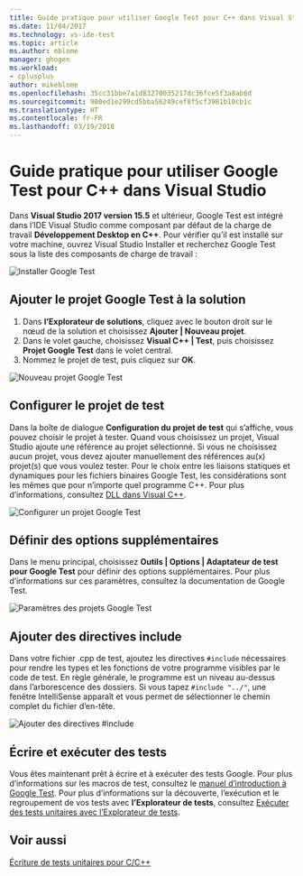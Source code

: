 ```yaml
---
title: Guide pratique pour utiliser Google Test pour C++ dans Visual Studio | Microsoft Docs
ms.date: 11/04/2017
ms.technology: vs-ide-test
ms.topic: article
ms.author: mblome
manager: ghogen
ms.workload:
- cplusplus
author: mikeblome
ms.openlocfilehash: 35cc31bbe7a1d83270035217dc36fce5f3a8ab6d
ms.sourcegitcommit: 900ed1e299cd5bba56249cef8f5cf3981b10cb1c
ms.translationtype: HT
ms.contentlocale: fr-FR
ms.lasthandoff: 03/19/2018
---
```

# <a name="how-to-use-google-test-for-c-in-visual-studio"></a>Guide pratique pour utiliser Google Test pour C++ dans Visual Studio
Dans **Visual Studio 2017 version 15.5** et ultérieur, Google Test est intégré dans l’IDE Visual Studio comme composant par défaut de la charge de travail **Développement Desktop en C++**. Pour vérifier qu’il est installé sur votre machine, ouvrez Visual Studio Installer et recherchez Google Test sous la liste des composants de charge de travail :

![Installer Google Test](media/cpp-google-component.png "Installer Google Test pour C++")

## <a name="add-a-google-test-project-to-the-solution"></a>Ajouter le projet Google Test à la solution
1. Dans **l’Explorateur de solutions**, cliquez avec le bouton droit sur le nœud de la solution et choisissez **Ajouter | Nouveau projet**.
2. Dans le volet gauche, choisissez **Visual C++ | Test**, puis choisissez **Projet Google Test** dans le volet central.
3. Nommez le projet de test, puis cliquez sur **OK**.

![Nouveau projet Google Test](media/cpp-gtest-new-project.png "Ajouter un nouveau projet Google Test")

## <a name="configure-the-test-project"></a>Configurer le projet de test
Dans la boîte de dialogue **Configuration du projet de test** qui s’affiche, vous pouvez choisir le projet à tester. Quand vous choisissez un projet, Visual Studio ajoute une référence au projet sélectionné. Si vous ne choisissez aucun projet, vous devez ajouter manuellement des références au(x) projet(s) que vous voulez tester. Pour le choix entre les liaisons statiques et dynamiques pour les fichiers binaires Google Test, les considérations sont les mêmes que pour n’importe quel programme C++. Pour plus d’informations, consultez [DLL dans Visual C++](/cpp/build/dlls-in-visual-cpp).

 ![Configurer un projet Google Test](media/cpp-gtest-config.png "Configurer un projet Google Test")

## <a name="set-additional-options"></a>Définir des options supplémentaires
Dans le menu principal, choisissez **Outils | Options | Adaptateur de test pour Google Test** pour définir des options supplémentaires. Pour plus d’informations sur ces paramètres, consultez la documentation de Google Test.

 ![Paramètres des projets Google Test](media/cpp-gtest-settings.png "Paramètres des projets Google Test")

## <a name="add-include-directives"></a>Ajouter des directives include
Dans votre fichier .cpp de test, ajoutez les directives `#include` nécessaires pour rendre les types et les fonctions de votre programme visibles par le code de test. En règle générale, le programme est un niveau au-dessus dans l’arborescence des dossiers. Si vous tapez `#include "../"`, une fenêtre IntelliSense apparaît et vous permet de sélectionner le chemin complet du fichier d’en-tête.

![Ajouter des directives #include](media/cpp-gtest-includes.png "Ajouter des directives include dans le fichier .cpp de test")

## <a name="write-and-run-tests"></a>Écrire et exécuter des tests
Vous êtes maintenant prêt à écrire et à exécuter des tests Google. Pour plus d’informations sur les macros de test, consultez le [manuel d’introduction à Google Test](https://github.com/google/googletest/blob/master/googletest/docs/Primer.md). Pour plus d’informations sur la découverte, l’exécution et le regroupement de vos tests avec **l’Explorateur de tests**, consultez [Exécuter des tests unitaires avec l’Explorateur de tests](run-unit-tests-with-test-explorer.md).

## <a name="see-also"></a>Voir aussi
[Écriture de tests unitaires pour C/C++](writing-unit-tests-for-c-cpp.md)











